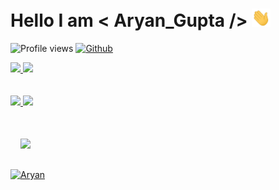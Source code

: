<h1 >Hello I am < Aryan_Gupta /> <img src="https://raw.githubusercontent.com/ABSphreak/ABSphreak/master/gifs/Hi.gif" width="30px"></h1>

![Profile views](https://visitor-badge.glitch.me/badge?page_id=Aryan1611)
[![Github](https://img.shields.io/github/followers/1611Aryan?label=Follow&style=social)](https://github.com/1611Aryan)

<div>
<a href="https://github.com/1611Aryan/music-player">
  <img   src="https://github-readme-stats.vercel.app/api/pin/?username=1611Aryan&repo=music-player&title_color=ffffff&text_color=c9cacc&icon_color=4AB197&bg_color=1A2B34" />
</a>
<a href="https://github.com/1611Aryan/Messenger">
  <img  src="https://github-readme-stats.vercel.app/api/pin/?username=1611Aryan&repo=Messenger&title_color=ffffff&text_color=c9cacc&icon_color=4AB197&bg_color=1A2B34" />
</a>
</div>

<br />
<br />

<div>
<a href="https://github.com/1611Aryan/Abscond">
  <img src="https://github-readme-stats.vercel.app/api/pin/?username=1611Aryan&repo=Abscond&title_color=ffffff&text_color=c9cacc&icon_color=4AB197&bg_color=1A2B34" />
</a>
<a href="https://github.com/1611Aryan/iiche-tiet">
  <img src="https://github-readme-stats.vercel.app/api/pin/?username=1611Aryan&repo=iiche-tiet&title_color=ffffff&text_color=c9cacc&icon_color=4AB197&bg_color=1A2B34" />
</a>
</div>

<br />
<br />

<a href="https://github.com/1611Aryan">
  <img align="center" style="margin:1rem;" src="https://github-readme-stats.vercel.app/api/top-langs/?username=1611Aryan&hide=html,css&title_color=ffffff&text_color=c9cacc&icon_color=4AB197&bg_color=1A2B34" />
</a>
<br />
<br />

<a href="https://github.com/1611Aryan">
  <img  src="https://github-readme-stats.vercel.app/api?username=1611Aryan&show_icons=true&line_height=27&count_private=true&title_color=ffffff&text_color=c9cacc&icon_color=4AB097&bg_color=1A2B34" alt="Aryan" />
</a>
